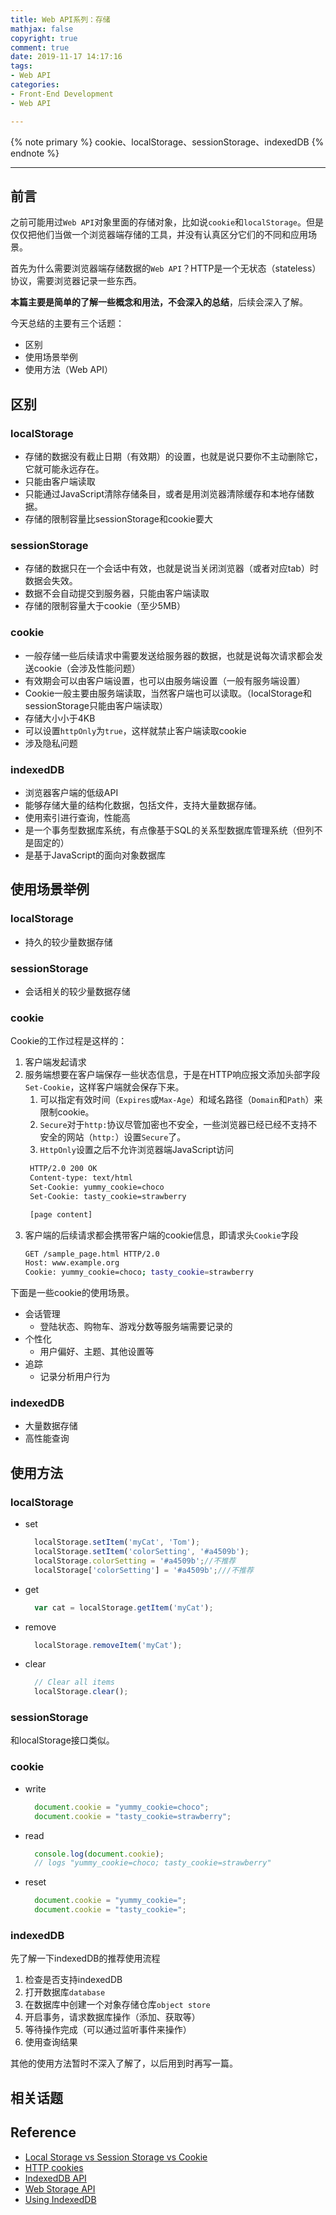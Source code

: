 ```yaml
---
title: Web API系列：存储
mathjax: false
copyright: true
comment: true
date: 2019-11-17 14:17:16
tags:
- Web API
categories:
- Front-End Development
- Web API

---
```


{% note primary %}
cookie、localStorage、sessionStorage、indexedDB
{% endnote %}

<!-- more -->

---

## 前言

之前可能用过`Web API`对象里面的存储对象，比如说`cookie`和`localStorage`。但是仅仅把他们当做一个浏览器端存储的工具，并没有认真区分它们的不同和应用场景。

首先为什么需要浏览器端存储数据的`Web API`？HTTP是一个无状态（stateless）协议，需要浏览器记录一些东西。

**本篇主要是简单的了解一些概念和用法，不会深入的总结**，后续会深入了解。

今天总结的主要有三个话题：
- 区别
- 使用场景举例
- 使用方法（Web API）

## 区别

### localStorage

- 存储的数据没有截止日期（有效期）的设置，也就是说只要你不主动删除它，它就可能永远存在。
- 只能由客户端读取
- 只能通过JavaScript清除存储条目，或者是用浏览器清除缓存和本地存储数据。
- 存储的限制容量比sessionStorage和cookie要大


### sessionStorage

- 存储的数据只在一个会话中有效，也就是说当关闭浏览器（或者对应tab）时数据会失效。
- 数据不会自动提交到服务器，只能由客户端读取
- 存储的限制容量大于cookie（至少5MB）


### cookie

- 一般存储一些后续请求中需要发送给服务器的数据，也就是说每次请求都会发送cookie（会涉及性能问题）
- 有效期会可以由客户端设置，也可以由服务端设置（一般有服务端设置）
- Cookie一般主要由服务端读取，当然客户端也可以读取。（localStorage和sessionStorage只能由客户端读取）
- 存储大小小于4KB
- 可以设置`httpOnly`为`true`，这样就禁止客户端读取cookie
- 涉及隐私问题

### indexedDB

- 浏览器客户端的低级API
- 能够存储大量的结构化数据，包括文件，支持大量数据存储。
- 使用索引进行查询，性能高
- 是一个事务型数据库系统，有点像基于SQL的关系型数据库管理系统（但列不是固定的）
- 是基于JavaScript的面向对象数据库

## 使用场景举例

### localStorage

- 持久的较少量数据存储

### sessionStorage

- 会话相关的较少量数据存储


### cookie

Cookie的工作过程是这样的：
1. 客户端发起请求
2. 服务端想要在客户端保存一些状态信息，于是在HTTP响应报文添加头部字段`Set-Cookie`，这样客户端就会保存下来。
   1. 可以指定有效时间（`Expires`或`Max-Age`）和域名路径（`Domain`和`Path`）来限制cookie。
   2. `Secure`对于`http:`协议尽管加密也不安全，一些浏览器已经已经不支持不安全的网站（`http:`）设置`Secure`了。
   3. `HttpOnly`设置之后不允许浏览器端JavaScript访问
   ```bash
    HTTP/2.0 200 OK
    Content-type: text/html
    Set-Cookie: yummy_cookie=choco
    Set-Cookie: tasty_cookie=strawberry

    [page content]

   ```
3. 客户端的后续请求都会携带客户端的cookie信息，即请求头`Cookie`字段
   ```bash
   GET /sample_page.html HTTP/2.0
   Host: www.example.org
   Cookie: yummy_cookie=choco; tasty_cookie=strawberry
   ```

下面是一些cookie的使用场景。

- 会话管理
  - 登陆状态、购物车、游戏分数等服务端需要记录的
- 个性化
  - 用户偏好、主题、其他设置等
- 追踪
  - 记录分析用户行为

### indexedDB

- 大量数据存储
- 高性能查询

## 使用方法

### localStorage

- set
  ```javascript
    localStorage.setItem('myCat', 'Tom');
    localStorage.setItem('colorSetting', '#a4509b');
    localStorage.colorSetting = '#a4509b';//不推荐
    localStorage['colorSetting'] = '#a4509b';///不推荐
  ```
- get
  ```javascript
    var cat = localStorage.getItem('myCat');
  ```
- remove
  ```javascript
    localStorage.removeItem('myCat');
  ```
- clear
  ```javascript
    // Clear all items
    localStorage.clear();
  ```

### sessionStorage

和localStorage接口类似。

### cookie

- write
  ```javascript
    document.cookie = "yummy_cookie=choco"; 
    document.cookie = "tasty_cookie=strawberry"; 
  ```
- read
  ```javascript
    console.log(document.cookie); 
    // logs "yummy_cookie=choco; tasty_cookie=strawberry"
  ```
- reset
  ```javascript
    document.cookie = "yummy_cookie="; 
    document.cookie = "tasty_cookie="; 
  ```

### indexedDB

先了解一下indexedDB的推荐使用流程

1. 检查是否支持indexedDB
2. 打开数据库`database`
3. 在数据库中创建一个对象存储仓库`object store`
4. 开启事务，请求数据库操作（添加、获取等）
5. 等待操作完成（可以通过监听事件来操作）
6. 使用查询结果

其他的使用方法暂时不深入了解了，以后用到时再写一篇。

## 相关话题

## Reference

- [Local Storage vs Session Storage vs Cookie](https://scotch.io/@PratyushB/local-storage-vs-session-storage-vs-cookie)
- [HTTP cookies](https://developer.mozilla.org/en-US/docs/Web/HTTP/Cookies)
- [IndexedDB API](https://developer.mozilla.org/en-US/docs/Web/API/IndexedDB_API)
- [Web Storage API](https://developer.mozilla.org/en-US/docs/Web/API/Web_Storage_API)
- [Using IndexedDB](https://developer.mozilla.org/en-US/docs/Web/API/IndexedDB_API/Using_IndexedDB)